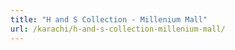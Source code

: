 ```yaml
---
title: "H and S Collection - Millenium Mall"
url: /karachi/h-and-s-collection-millenium-mall/
---
```

